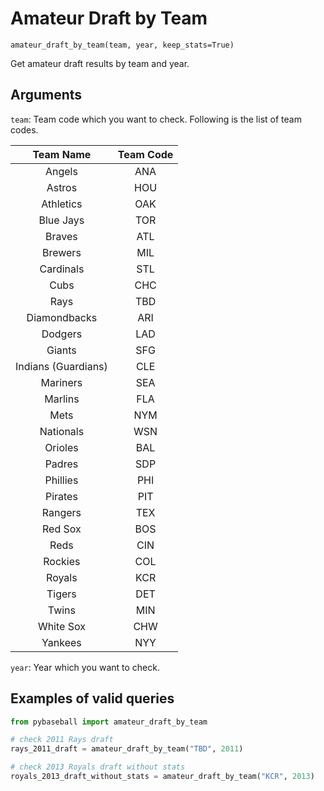 # Amateur Draft by Team

`amateur_draft_by_team(team, year, keep_stats=True)`

Get amateur draft results by team and year.

## Arguments

`team`: Team code which you want to check. Following is the list of team codes.

|Team Name|Team Code|
|:--:|:--:|
|Angels|ANA|
|Astros|HOU|
|Athletics|OAK|
|Blue Jays|TOR|
|Braves|ATL|
|Brewers|MIL|
|Cardinals|STL|
|Cubs|CHC|
|Rays|TBD|
|Diamondbacks|ARI|
|Dodgers|LAD|
|Giants|SFG|
|Indians (Guardians)|CLE|
|Mariners|SEA|
|Marlins|FLA|
|Mets|NYM|
|Nationals|WSN|
|Orioles|BAL|
|Padres|SDP|
|Phillies|PHI|
|Pirates|PIT|
|Rangers|TEX|
|Red Sox|BOS|
|Reds|CIN|
|Rockies|COL|
|Royals|KCR|
|Tigers|DET|
|Twins|MIN|
|White Sox|CHW|
|Yankees|NYY|

`year`: Year which you want to check.

## Examples of valid queries

```python
from pybaseball import amateur_draft_by_team

# check 2011 Rays draft
rays_2011_draft = amateur_draft_by_team("TBD", 2011)

# check 2013 Royals draft without stats
royals_2013_draft_without_stats = amateur_draft_by_team("KCR", 2013)
```